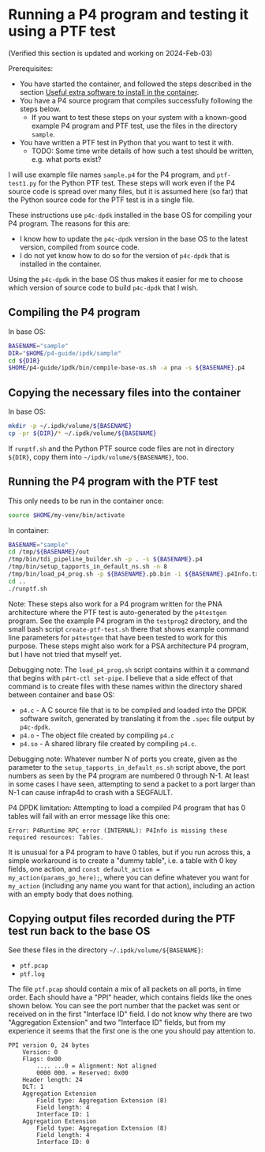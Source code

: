 # Running a P4 program and testing it using a PTF test

(Verified this section is updated and working on 2024-Feb-03)

Prerequisites:

+ You have started the container, and followed the steps described in
  the section [Useful extra software to install in the
  container](general-ipdk-notes.md#useful-extra-software-to-install-in-the-container).
+ You have a P4 source program that compiles successfully following
  the steps below.
  + If you want to test these steps on your system with a known-good
    example P4 program and PTF test, use the files in the directory
    `sample`.
+ You have written a PTF test in Python that you want to test it with.
  + TODO: Some time write details of how such a test should be
    written, e.g. what ports exist?

I will use example file names `sample.p4` for the P4 program, and
`ptf-test1.py` for the Python PTF test.  These steps will work even if
the P4 source code is spread over many files, but it is assumed here
(so far) that the Python source code for the PTF test is in a single
file.

These instructions use `p4c-dpdk` installed in the base OS for
compiling your P4 program.  The reasons for this are:

+ I know how to update the `p4c-dpdk` version in the base OS to the
  latest version, compiled from source code.
+ I do not yet know how to do so for the version of `p4c-dpdk`
  that is installed in the container.

Using the `p4c-dpdk` in the base OS thus makes it easier for me to
choose which version of source code to build `p4c-dpdk` that I wish.


## Compiling the P4 program

In base OS:
```bash
BASENAME="sample"
DIR="$HOME/p4-guide/ipdk/sample"
cd ${DIR}
$HOME/p4-guide/ipdk/bin/compile-base-os.sh -a pna -s ${BASENAME}.p4
```


## Copying the necessary files into the container

In base OS:
```bash
mkdir -p ~/.ipdk/volume/${BASENAME}
cp -pr ${DIR}/* ~/.ipdk/volume/${BASENAME}
```

If `runptf.sh` and the Python PTF source code files are not in
directory `${DIR}`, copy them into `~/ipdk/volume/${BASENAME}`, too.


## Running the P4 program with the PTF test

This only needs to be run in the container once:
```bash
source $HOME/my-venv/bin/activate
```

In container:
```bash
BASENAME="sample"
cd /tmp/${BASENAME}/out
/tmp/bin/tdi_pipeline_builder.sh -p . -s ${BASENAME}.p4
/tmp/bin/setup_tapports_in_default_ns.sh -n 8
/tmp/bin/load_p4_prog.sh -p ${BASENAME}.pb.bin -i ${BASENAME}.p4Info.txt
cd ..
./runptf.sh
```

Note: These steps also work for a P4 program written for the PNA
architecture where the PTF test is auto-generated by the `p4testgen`
program.  See the example P4 program in the `testprog2` directory, and
the small bash script `create-ptf-test.sh` there that shows example
command line parameters for `p4testgen` that have been tested to work
for this purpose.  These steps might also work for a PSA architecture
P4 program, but I have not tried that myself yet.

Debugging note: The `load_p4_prog.sh` script contains within it a
command that begins with `p4rt-ctl set-pipe`.  I believe that a side
effect of that command is to create files with these names within the
directory shared between container and base OS:

+ `p4.c` - A C source file that is to be compiled and loaded into the
  DPDK software switch, generated by translating it from the `.spec`
  file output by `p4c-dpdk`.
+ `p4.o` - The object file created by compiling `p4.c`
+ `p4.so` - A shared library file created by compiling `p4.c`.

Debugging note: Whatever number N of ports you create, given as the
parameter to the `setup_tapports_in_default_ns.sh` script above, the
port numbers as seen by the P4 program are numbered 0 through N-1.  At
least in some cases I have seen, attempting to send a packet to a port
larger than N-1 can cause infrap4d to crash with a SEGFAULT.

P4 DPDK limitation: Attempting to load a compiled P4 program that has
0 tables will fail with an error message like this one:

```
Error: P4Runtime RPC error (INTERNAL): P4Info is missing these required resources: Tables.
```

It is unusual for a P4 program to have 0 tables, but if you run across
this, a simple workaround is to create a "dummy table", i.e. a table
with 0 key fields, one action, and `const default_action =
my_action(params_go_here);`, where you can define whatever you want
for `my_action` (including any name you want for that action),
including an action with an empty body that does nothing.


## Copying output files recorded during the PTF test run back to the base OS

See these files in the directory `~/.ipdk/volume/${BASENAME}`:

+ `ptf.pcap`
+ `ptf.log`

The file `ptf.pcap` should contain a mix of all packets on all ports,
in time order.  Each should have a "PPI" header, which contains fields
like the ones shown below.  You can see the port number that the
packet was sent or received on in the first "Interface ID" field.  I
do not know why there are two "Aggregation Extension" and two
"Interface ID" fields, but from my experience it seems that the first
one is the one you should pay attention to.

```
PPI version 0, 24 bytes
    Version: 0
    Flags: 0x00
        .... ...0 = Alignment: Not aligned
        0000 000. = Reserved: 0x00
    Header length: 24
    DLT: 1
    Aggregation Extension
        Field type: Aggregation Extension (8)
        Field length: 4
        Interface ID: 1
    Aggregation Extension
        Field type: Aggregation Extension (8)
        Field length: 4
        Interface ID: 0
```
